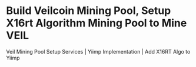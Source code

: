 # Build Veilcoin Mining Pool, Setup X16rt Algorithm Mining Pool to Mine VEIL
Veil Mining Pool Setup Services | Yiimp Implementation |  Add X16RT Algo to Yiimp

